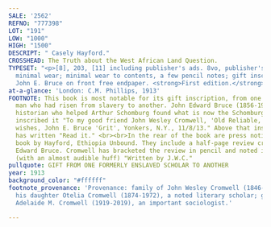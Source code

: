 ```yaml
---
SALE: '2562'
REFNO: "777398"
LOT: "191"
LOW: "1000"
HIGH: "1500"
DESCRIPT: " Casely Hayford."
CROSSHEAD: The Truth about the West African Land Question.
TYPESET: "<p>[8], 203, [11] including publisher's ads. 8vo, publisher's gilt cloth,
  minimal wear; minimal wear to contents, a few pencil notes; gift inscription by
  John E. Bruce on front free endpaper. <strong>First edition.</strong></p>"
at-a-glance: 'London: C.M. Phillips, 1913'
FOOTNOTE: This book is most notable for its gift inscription, from one highly distinguished
  man who had risen from slavery to another. John Edward Bruce (1856-1924) was a Pan-Africanist
  historian who helped Arthur Schomburg found what is now the Schomburg Library. He
  inscribed it "To my good friend John Wesley Cromwell, 'Old Reliable,' with best
  wishes, John E. Bruce 'Grit', Yonkers, N.Y., 11/8/13." Above that inscription, Cromwell
  has written "Read it." <br><br>In the rear of the book are press notices for another
  book by Hayford, Ethiopia Unbound. They include a half-page review credited to John
  Edward Bruce. Cromwell has bracketed the review in pencil and noted in the margin
  (with an almost audible huff) "Written by J.W.C."
pullquote: GIFT FROM ONE FORMERLY ENSLAVED SCHOLAR TO ANOTHER
year: 1913
background_color: "#ffffff"
footnote_provenance: 'Provenance: family of John Wesley Cromwell (1846-1927) through
  his daughter Otelia Cromwell (1874-1972), a noted literary scholar; granddaughter
  Adelaide M. Cromwell (1919-2019), an important sociologist.'

---
```

